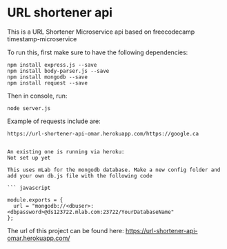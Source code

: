 # URL shortener api

This is a URL Shortener Microservice api based on freecodecamp timestamp-microservice


To run this, first make sure to have the following dependencies:
```
npm install express.js --save
npm install body-parser.js --save
npm install mongodb --save
npm install request --save
```

Then in console, run: 

```
node server.js
```
Example of requests include are: 

```
https://url-shortener-api-omar.herokuapp.com/https://google.ca
```

```

An existing one is running via heroku: 
Not set up yet

This uses mLab for the mongodb database. Make a new config folder and add your own db.js file with the following code

``` javascript

module.exports = {
  url = "mongodb://<dbuser>:<dbpassword>@ds123722.mlab.com:23722/YourDatabaseName"
};
```

The url of this project can be found here: 
https://url-shortener-api-omar.herokuapp.com/

